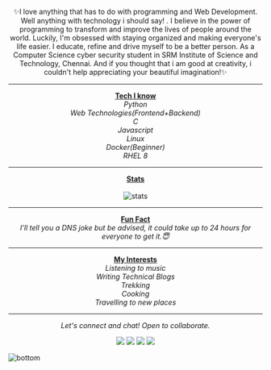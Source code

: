 
<!--
**yadvi12/yadvi12** is a ✨ _special_ ✨ repository because its `README.md` (this file) appears on your GitHub profile.

Here are some ideas to get you started:

- 🔭 I’m currently working on ...
- 🌱 I’m currently learning ...
- 👯 I’m looking to collaborate on ...
- 🤔 I’m looking for help with ...
- 💬 Ask me about ...
- 📫 How to reach me: ...
- 😄 Pronouns: ...
- ⚡ Fun fact: ...
-->

<p align = "center">✨I love anything that has to do with programming and Web Development. Well anything with technology i should say! . I believe in the power of programming to transform and improve the lives of people around the world. Luckily, I'm obsessed with staying organized and making everyone's life easier. I educate, refine and drive myself to be a better person. As a Computer Science cyber security student in SRM Institute of Science and Technology, Chennai. And if you thought that i am good at creativity, i couldn't help appreciating your beautiful imagination!✨</p>





<hr>
<p align="center">
  <u><b>Tech I know</b></u><br />
 <i>Python</i><br />
 <i>Web Technologies(Frontend+Backend)</i><br />
 <i>C</i><br />
  <i>Javascript</i><br />
  <i>Linux</i><br />
  <i>Docker(Beginner)</i><br />
 <i>RHEL 8</i>
  </p>
<hr>
<p align="center">
  <u><b>Stats</b></u><br /><br />
  <img src="https://github-readme-stats.vercel.app/api?username=yadvi12&show_icons=true&theme=radical" alt="stats">
  </p>
  
<hr>
<p align="center">
  <u><b>Fun Fact</b></u><br />
  <i>I’ll tell you a DNS joke but be advised, it could take up to 24 hours for everyone to get it.😇</i>
  </p>
<hr>
<p align="center">
  <u><b>My Interests</b></u><br />
 <i>Listening to music</i><br />
 <i>Writing Technical Blogs</i><br />
 <i>Trekking</i><br />
  <i>Cooking</i><br />
 <i>Travelling to new places</i>
<hr>
<p align="center">
  <i>Let's connect and chat! Open to collaborate.</i>

  <p align="center">
    <a href="https://twitter.com/ivday21" alt="Twitter"><img src="https://raw.githubusercontent.com/jayehernandez/jayehernandez/3f5402efef9a0ae89211a6e04609558e862ca616/readme/twitter-fill.svg"></a>
    <a href="https://www.linkedin.com/in/yadvibhalla1210" alt="Linkedin"><img src="https://raw.githubusercontent.com/jayehernandez/jayehernandez/3f5402efef9a0ae89211a6e04609558e862ca616/readme/linkedin-fill.svg"></a>
    <a href="mailto:yadvibhalla2002@gmail.com" alt="Contact me"><img src="https://raw.githubusercontent.com/jayehernandez/jayehernandez/3f5402efef9a0ae89211a6e04609558e862ca616/readme/mail-fill.svg"></a>
    <a href="https://medium.com/@iivday21" alt="My site"><img src="https://raw.githubusercontent.com/jayehernandez/jayehernandez/3f5402efef9a0ae89211a6e04609558e862ca616/readme/external-link-line.svg"></a>
  </p>

 
</p>
<img src="https://raw.githubusercontent.com/jayehernandez/jayehernandez/dcd7447c179f5a1131590b6ccba2223e879ab655/readme/bottom.svg" alt="bottom">
